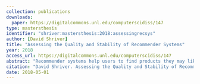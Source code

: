 ```yaml
---
collection: publications
downloads:
  paper: https://digitalcommons.unl.edu/computerscidiss/147
type: mastersthesis
identifier: "shriver:mastersthesis:2018:assessingrecsys"
author: [David Shriver]
title: "Assessing the Quality and Stability of Recommender Systems"
year: 2018
access_url: https://digitalcommons.unl.edu/computerscidiss/147
abstract: "Recommender systems help users to find products they may like when lacking personal experience or facing an overwhelmingly large set of items. However, assessing the quality and stability of recommender systems can present challenges for developers. First, traditional accuracy metrics, such as precision and recall, for validating the quality of recommendations, offer only a coarse, one-dimensional view of the system performance. Second, assessing the stability of a recommender systems requires generating new data and retraining a system, which is expensive. In this work, we present two new approaches for assessing the quality and stability of recommender systems to address these challenges. We first present a general and extensible approach for assessing the quality of the behavior of a recommender system using logical property templates. The approach is general in that it defines recommendation systems in terms of sets of rankings, ratings, users, and items on which property templates are defined. It is extensible in that these property templates define a space of properties that can be instantiated and parameterized to characterize a recommendation system. We study the application of the approach to several recommendation systems. Our findings demonstrate the potential of these properties, illustrating the insights they can provide about the different algorithms and evolving datasets. We also present an approach for influence-guided fuzz testing of recommender system stability. We infer influence models for aspects of a dataset, such as users or items, from the recommendations produced by a recommender system and its training data. We define dataset fuzzing heuristics that use these influence models for generating modifications to an original dataset and we present a test oracle based on a threshold of acceptable instability. We implement our approach and evaluate it on several recommender algorithms using the MovieLens dataset and we find that influence-guided fuzzing can effectively find small sets of modifications that cause significantly more instability than random approaches."
citation: "David Shriver. Assessing the Quality and Stability of Recommender Systems. MS Thesis, University of Nebraska-Lincoln, 2018."
date: 2018-05-01
---
```

